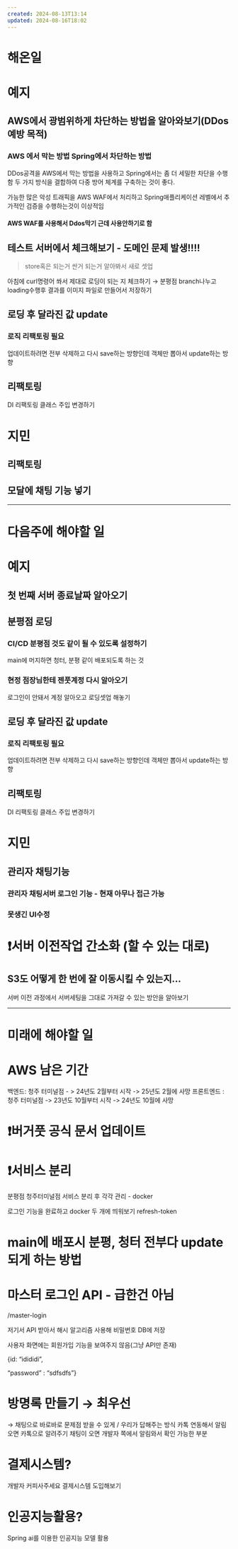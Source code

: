 ```yaml
---
created: 2024-08-13T13:14
updated: 2024-08-16T18:02
---
```


# 해온일
# 예지
## AWS에서 광범위하게 차단하는 방법을 알아와보기(DDos예방 목적)
### AWS 에서 막는 방법 Spring에서 차단하는 방법
DDos공격을 AWS에서 막는 방법을 사용하고 Spring에서는 좀 더 세밀한 차단을 수행함 
두 가지 방식을 결합하여 다중 방어 체계를 구축하는 것이 좋다.

가능한 많은 악성 트래픽을 AWS WAF에서 처리하고 Spring애플리케이션 레벨에서 추가적인 검증을 수행하는것이 이상적임

#### AWS WAF를 사용해서 Ddos막기 근데 사용안하기로 함
## 테스트 서버에서 체크해보기 - 도메인 문제 발생!!!!
> store혹은 되는거 싼거 되는거 알아봐서 새로 셋업

아침에 curl명령어 쏴서 제대로 로딩이 되는 지 체크하기
→ 분평점 branch나누고 loading수행후 결과를 이미지 파일로 만들어서 저장하기

## 로딩 후 달라진 값 update

### 로직 리팩토링 필요
업데이트하려면 전부 삭제하고 다시 save하는 방향인데 객체만 뽑아서 update하는 방향
## 리팩토링
DI 리팩토링 클래스 주입 변경하기
# 지민
## 리팩토링

## 모달에 채팅 기능 넣기
---
# 다음주에 해야할 일
# 예지
## 첫 번째 서버 종료날짜 알아오기

## 분평점 로딩
### CI/CD 분평점 것도 같이 될 수 있도록 설정하기
main에 머지하면 청터, 분평 같이 배포되도록 하는 것
### 현정 점장님한테 젠풋계정 다시 알아오기
로그인이 안돼서 계정 알아오고 로딩셋업 해놓기

## 로딩 후 달라진 값 update

### 로직 리팩토링 필요
업데이트하려면 전부 삭제하고 다시 save하는 방향인데 객체만 뽑아서 update하는 방향
## 리팩토링
DI 리팩토링 클래스 주입 변경하기


# 지민
## 관리자 채팅기능
### 관리자 채팅서버 로그인 기능 - 현재 아무나 접근 가능
### 못생긴 UI수정


# ❗서버 이전작업 간소화 (할 수 있는 대로)
## S3도 어떻게 한 번에 잘 이동시킬 수 있는지...
서버 이전 과정에서 서버세팅을 그대로 가져갈 수 있는 방안을 알아보기 

---
# 미래에 해야할 일
# AWS 남은 기간
백엔드: 청주 터미널점 - > 24년도 2월부터 시작 -> 25년도 2월에 사망
프론트엔드 : 청주 터미널점 -> 23년도 10월부터 시작 -> 24년도 10월에 사망 

# ❗버거풋 공식 문서 업데이트
# ❗서비스 분리

분평점 청주터미널점 서비스 분리 후 각각 관리 - docker

로그인 기능을 완료하고 docker 두 개에 띄워보기 refresh-token

# main에 배포시 분평, 청터 전부다 update되게 하는 방법

# 마스터 로그인 API - 급한건 아님
/master-login

저기서 API 받아서 해시 알고리즘 사용해 비밀번호 DB에 저장

사용자 화면에는 회원가입 기능을 보여주지 않음(그냥 API만 존재)

{id: “idididi”,

“password” : “sdfsdfs”}

# 방명록 만들기 → 최우선
→ 채팅으로 바로바로 문제점 받을 수 있게 / 우리가 답해주는 방식
카톡 연동해서 알림오면 카톡으로 알려주기 채팅이 오면 개발자 쪽에서 알림와서 확인 가능한 부분

# 결제시스템?
개발자 커피사주세요 결제시스템 도입해보기 

# 인공지능활용?
Spring ai를 이용한 인공지능 모델 활용 

